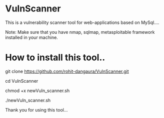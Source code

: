 # VulnScanner
This is a vulnerability scanner tool for web-applications based on MySql....

Note: Make sure that you have nmap, sqlmap, metasploitable framework installed in your machine.

# How to install this tool..
  git clone https://github.com/rohit-dangaura/VulnScanner.git
  
  cd VulnScanner
  
  chmod +x newVuln_scanner.sh
  
  ./newVuln_scanner.sh
  

Thank you for using this tool...

